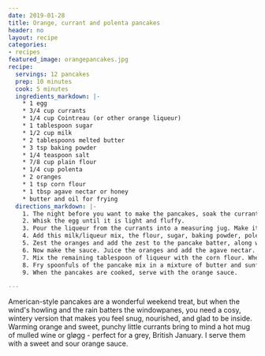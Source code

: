 ```yaml
---
date: 2019-01-28
title: Orange, currant and polenta pancakes
header: no
layout: recipe
categories:
- recipes
featured_image: orangepancakes.jpg
recipe:
  servings: 12 pancakes
  prep: 10 minutes
  cook: 5 minutes
  ingredients_markdown: |-
    * 1 egg
    * 3/4 cup currants
    * 1/4 cup Cointreau (or other orange liqueur)
    * 1 tablespoon sugar
    * 1/2 cup milk
    * 2 tablespoons melted butter
    * 3 tsp baking powder
    * 1/4 teaspoon salt
    * 7/8 cup plain flour
    * 1/4 cup polenta
    * 2 oranges
    * 1 tsp corn flour
    * 1 tbsp agave nectar or honey
    * butter and oil for frying
  directions_markdown: |-
    1. The night before you want to make the pancakes, soak the currants in the orange liqueur, reserving 1 tablespoon. If you don’t have time, soak them for at least half an hour.
    2. Whisk the egg until it is light and fluffy.
    3. Pour the liqueur from the currants into a measuring jug. Make it up to 3/4 cup with milk.
    4. Add this milk/liqueur mix, the flour, sugar, baking powder, polenta  and salt to the egg and mix together. The batter should be a little lumpy.
    5. Zest the oranges and add the zest to the pancake batter, along with the currants. Mix until combined.
    6. Now make the sauce. Juice the oranges and add the agave nectar. Heat in a small pan or the microwave until almost boiling.
    7. Mix the remaining tablespoon of liqueur with the corn flour. When the juice is hot, mix in the cornflour mixture and either microwave a further 30 seconds or heat, stirring, in the pan until it thickens. Give it a stir and leave it in a warm place while you cook the pancakes.
    8. Fry spoonfuls of the pancake mix in a mixture of butter and sunflower oil, on a medium-low heat. Flip when the bottom seems solid and you see bubbles in the top. The baking powder and acid should make them puff up.
    9. When the pancakes are cooked, serve with the orange sauce.

---
```


American-style pancakes are a wonderful weekend treat, but when the wind's howling and the rain batters the windowpanes, you need a cosy, wintery version that makes you feel snug, nourished, and glad to be inside. Warming orange and sweet, punchy little currants bring to mind a hot mug of mulled wine or gløgg - perfect for a grey, British January. I serve them with a sweet and sour orange sauce.
